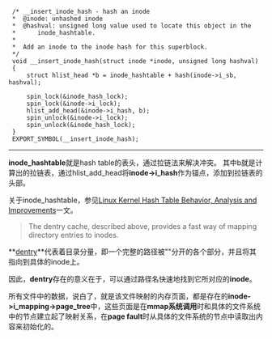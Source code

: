      /* __insert_inode_hash - hash an inode
     *	@inode: unhashed inode
     *	@hashval: unsigned long value used to locate this object in the
     *		inode_hashtable.
     *
     *	Add an inode to the inode hash for this superblock.
     */
     void __insert_inode_hash(struct inode *inode, unsigned long hashval)
     {
         struct hlist_head *b = inode_hashtable + hash(inode->i_sb, hashval);

         spin_lock(&inode_hash_lock);
         spin_lock(&inode->i_lock);
         hlist_add_head(&inode->i_hash, b);
         spin_unlock(&inode->i_lock);
         spin_unlock(&inode_hash_lock);
     }
     EXPORT_SYMBOL(__insert_inode_hash);
---------------------------------------------------------------------
**inode_hashtable**就是hash table的表头，通过拉链法来解决冲突。
其中b就是计算出的拉链表，通过hlist_add_head将**inode->i_hash**作为锚点，添加到拉链表的头部。

关于inode_hashtable，参见[Linux Kernel Hash Table Behavior, Analysis and Improvements](http://www.citi.umich.edu/techreports/reports/citi-tr-00-1.pdf)一文。

> The dentry cache, described above, provides a fast way
> of mapping directory entries to inodes.

**[dentry](https://github.com/torvalds/linux/blob/master/include/linux/dcache.h#L108)**代表着目录分量，即一个完整的路径被"\"分开的各个部分，并且将其指向到具体的inode上。

因此，**dentry**存在的意义在于，可以通过路径名快速地找到它所对应的**inode**。

所有文件中的数据，说白了，就是该文件映射的内存页面，都是存在的**inode->i_mapping->page_tree**中，这些页面是在**mmap系统调用**时和具体的文件系统中的节点建立起了映射关系，在**page fault**时从具体的文件系统的节点中读取出内容来初始化的。
